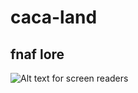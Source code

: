 # caca-land
## fnaf lore
![Alt text for screen readers](https://static.wikia.nocookie.net/shingekinokyojin/images/3/3e/Fritz_character_image.png/revision/latest?cb=20191020033930 "Optional title text for mouseover")
